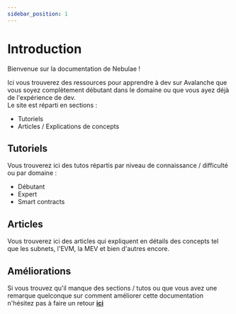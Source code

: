 ```yaml
---
sidebar_position: 1
---
```


# Introduction

Bienvenue sur la documentation de Nebulae !

Ici vous trouverez des ressources pour apprendre à dev sur Avalanche que vous soyez complètement débutant dans le domaine ou que vous ayez déjà de l'expérience de dev.  
Le site est réparti en sections :

- Tutoriels
- Articles / Explications de concepts

## Tutoriels

Vous trouverez ici des tutos répartis par niveau de connaissance / difficulté ou par domaine :

- Débutant
- Expert
- Smart contracts

## Articles

Vous trouverez ici des articles qui expliquent en détails des concepts tel que les subnets, l'EVM, la MEV et bien d'autres encore.

## Améliorations

Si vous trouvez qu'il manque des sections / tutos ou que vous avez une remarque quelconque sur comment améliorer cette documentation n'hésitez pas à faire un retour [**ici**](https://rr5o0aphsnu.typeform.com/to/YP5kYdBX)